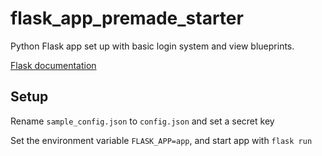 # flask_app_premade_starter
Python Flask app set up with basic login system and view blueprints.

[Flask documentation](https://flask.palletsprojects.com/en/2.2.x/)

## Setup
Rename `sample_config.json` to `config.json` and set a secret key

Set the environment variable `FLASK_APP=app`,  and start app with `flask run`

